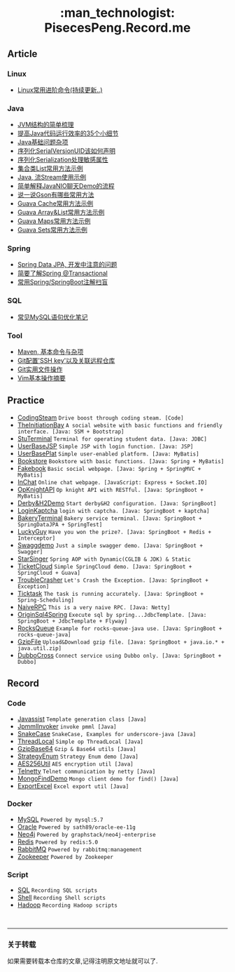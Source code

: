 <h1 align="center"> :man_technologist: PisecesPeng.Record.me </h1>

## Article

### Linux

- [Linux常用进阶命令(持续更新..)](Article/Linux/LinuxCommandMemo(ContinuousUpdate..).md)

### Java

- [JVM结构的简单梳理](Article/Java/JVMStructure.md)
- [提高Java代码运行效率的35个小细节](Article/Java/JavaCodeOptimizationDetails.md)
- [Java基础问题杂项](Article/Java/JavaBasicQuestion.md)
- [序列化SerialVersionUID该如何声明](Article/Java/JavaSerializationDeclareSerialVersionUID.md)
- [序列化Serialization处理敏感属性](Article/Java/JavaSerializationHandlingSensitiveAttributes.md)
- [集合类List常用方法示例](Article/Java/JavaIntroductionToTheListMethod.md)
- [Java, 流Stream使用示例](Article/Java/JavaStreamUsageExample.md)
- [简单解释JavaNIO聊天Demo的流程](Article/Java/JavaNIOChatDemo.md)
- [说一说Gson有哪些常用方法](Article/Java/SimpleGsonUtil.md)
- [Guava Cache常用方法示例](Article/Java/GuavaCacheUsageExample.md)
- [Guava Array&List常用方法示例](Article/Java/GuavaArrayAndListExample.md)
- [Guava Maps常用方法示例](Article/Java/GuavaMapsExample.md)
- [Guava Sets常用方法示例](Article/Java/GuavaSetsExample.md)

### Spring

- [Spring Data JPA, 开发中注意的问题](Article/Framework/Spring/SpringDataJPAProblemsEncounteredInDevelopment.md)
- [简要了解Spring @Transactional](Article/Framework/Spring/BrieflyUnderstandSpringTransactional.md)
- [常用Spring/SpringBoot注解扫盲](Article/Framework/Spring/SpringAnnotation.md)

### SQL

- [常见MySQL语句优化笔记](Article/SQL/MysqlOptimizationDetails.md)

### Tool

- [Maven, 基本命令与杂项](Article/Tool/MavenSuitableForUsingItsCommand.md)
- [Git配置'SSH key'以及关联远程仓库](Article/Tool/GitConfiguresSSHkeyAndAssociatedRemoteRepository.md)
- [Git实用文件操作](Article/Tool/BrieflyDescribeGitsFileOperations.md)
- [Vim基本操作摘要](Article/Tool/SummaryOfVimBasicOperations.md)

## Practice

- [CodingSteam](https://github.com/PisecesPeng/CodingSteam) ``` Drive boost through coding steam. [Code] ```
- [TheInitiationBay](https://github.com/PisecesPeng/SampleWare/tree/master/TheInitiationBay) ``` A social website with basic functions and friendly interface. [Java: SSM + Bootstrap] ```
- [StuTerminal](https://github.com/PisecesPeng/SampleWare/tree/master/StuTerminal) ``` Terminal for operating student data. [Java: JDBC] ```
- [UserBaseJSP](https://github.com/PisecesPeng/SampleWare/tree/master/UserBaseJSP) ``` Simple JSP with login function. [Java: JSP] ```
- [UserBasePlat](https://github.com/PisecesPeng/SampleWare/tree/master/UserBasePlat) ``` Simple user-enabled platform. [Java: MyBatis] ```
- [Bookstore](https://github.com/PisecesPeng/SampleWare/tree/master/BookStore) ``` Bookstore with basic functions. [Java: Spring + MyBatis] ```
- [Fakebook](https://github.com/PisecesPeng/SampleWare/tree/master/Fakebook) ``` Basic social webpage. [Java: Spring + SpringMVC + MyBatis] ```
- [InChat](https://github.com/PisecesPeng/SampleWare/tree/master/InChat) ``` Online chat webpage. [JavaScript: Express + Socket.IO] ```
- [OpKnightAPI](https://github.com/PisecesPeng/SampleWare/tree/master/OpKnightAPI) ``` Op knight API with RESTful. [Java: SpringBoot + MyBatis] ```
- [Derby&H2Demo](https://github.com/PisecesPeng/SampleWare/tree/master/Derby%26H2Demo) ``` Start derby&H2 configuration. [Java: SpringBoot] ```
- [LoginKaptcha](https://github.com/PisecesPeng/SampleWare/tree/master/LoginKaptcha) ``` login with captcha. [Java: SpringBoot + kaptcha] ```
- [BakeryTerminal](https://github.com/PisecesPeng/SampleWare/tree/master/BakeryTerminal) ``` Bakery service terminal. [Java: SpringBoot + SpringDataJPA + SpringTest] ```
- [LuckyGuy](https://github.com/PisecesPeng/SampleWare/tree/master/LuckyGuy) ``` Have you won the prize?. [Java: SpringBoot + Redis + Interceptor] ```
- [Swaggdemo](https://github.com/PisecesPeng/SampleWare/tree/master/Swaggdemo) ``` Just a simple swagger demo. [Java: SpringBoot + Swagger] ```
- [StarSinger](https://github.com/PisecesPeng/SampleWare/tree/master/StarSinger) ``` Spring AOP with Dynamic(CGLIB & JDK) & Static ```
- [TicketCloud](https://github.com/PisecesPeng/SampleWare/tree/master/TicketCloud) ``` Simple SpringCloud demo. [Java: SpringBoot + SpringCloud + Guava] ```
- [TroubleCrasher](https://github.com/PisecesPeng/SampleWare/tree/master/TroubleCrasher) ``` Let's Crash the Exception. [Java: SpringBoot + Exception] ```
- [Ticktask](https://github.com/PisecesPeng/SampleWare/tree/master/Ticktask) ``` The task is running accurately. [Java: SpringBoot + Spring-Scheduling] ```
- [NaiveRPC](https://github.com/PisecesPeng/SampleWare/tree/master/NaiveRPC) ``` This is a very naive RPC. [Java: Netty] ```
- [OriginSql4Spring](https://github.com/PisecesPeng/SampleWare/tree/master/OriginSql4Spring) ``` Execute sql by spring...JdbcTemplate. [Java: SpringBoot + JdbcTemplate + Flyway] ```
- [RocksQueue](https://github.com/PisecesPeng/SampleWare/tree/master/RocksQueue) ``` Example for rocks-queue-java use. [Java: SpringBoot + rocks-queue-java] ```
- [GzipFile](https://github.com/PisecesPeng/SampleWare/tree/master/GzipFile) ``` Upload&Download gzip file. [Java: SpringBoot + java.io.* + java.util.zip] ```
- [DubboCross](https://github.com/PisecesPeng/SampleWare/tree/master/DubboCross) ``` Connect service using Dubbo only. [Java: SpringBoot + Dubbo] ```

## Record

### Code

- [Javassist](https://github.com/PisecesPeng/SampleWare/tree/master/A1JavaUtils/Javassist) ``` Template generation class [Java] ```
- [JpmmlInvoker](https://github.com/PisecesPeng/SampleWare/tree/master/A1JavaUtils/JpmmlInvoker) ``` invoke pmml [Java] ```
- [SnakeCase](https://github.com/PisecesPeng/SampleWare/tree/master/A1JavaUtils/SnakeCase) ``` SnakeCase, Examples for underscore-java [Java] ```
- [ThreadLocal](https://github.com/PisecesPeng/SampleWare/tree/master/A1JavaUtils/ThreadLocal) ``` Simple op ThreadLocal [Java] ```
- [GzipBase64](https://github.com/PisecesPeng/SampleWare/tree/master/A1JavaUtils/GzipBase64) ``` Gzip & Base64 utils [Java] ```
- [StrategyEnum](https://github.com/PisecesPeng/SampleWare/tree/master/A1JavaUtils/StrategyEnum) ``` Strategy Enum demo [Java] ```
- [AES256Util](https://github.com/PisecesPeng/SampleWare/tree/master/A1JavaUtils/AES256) ``` AES encryption util [Java] ```
- [Telnetty](https://github.com/PisecesPeng/SampleWare/tree/master/A1JavaUtils/Telnetty) ``` Telnet communication by netty [Java] ```
- [MongoFindDemo](https://github.com/PisecesPeng/SampleWare/tree/master/A1JavaUtils/MongoFindDemo) ``` Mongo client demo for find() [Java] ```
- [ExportExcel](https://github.com/PisecesPeng/SampleWare/tree/master/A1JavaUtils/ExportExcel) ``` Excel export util [Java] ```

### Docker

- [MySQL](https://github.com/PisecesPeng/SampleWare/tree/master/A1Docker/MySQL) ``` Powered by mysql:5.7 ```
- [Oracle](https://github.com/PisecesPeng/SampleWare/tree/master/A1Docker/Oracle-ee-11g) ``` Powered by sath89/oracle-ee-11g ```
- [Neo4j](https://github.com/PisecesPeng/SampleWare/tree/master/A1Docker/Neo4j-enterprise) ``` Powered by graphstack/neo4j-enterprise ```
- [Redis](https://github.com/PisecesPeng/SampleWare/tree/master/A1Docker/Redis) ``` Powered by redis:5.0 ```
- [RabbitMQ](https://github.com/PisecesPeng/SampleWare/tree/master/A1Docker/RabbitMQ) ``` Powered by rabbitmq:management ```
- [Zookeeper](https://github.com/PisecesPeng/SampleWare/tree/master/A1Docker/Zookeeper) ``` Powered by Zookeeper ```

### Script

- [SQL](https://github.com/PisecesPeng/SampleWare/tree/master/A1Script/SQL) ``` Recording SQL scripts ```
- [Shell](https://github.com/PisecesPeng/SampleWare/tree/master/A1Script/Shell) ``` Recording Shell scripts ```
- [Hadoop](https://github.com/PisecesPeng/SampleWare/tree/master/A1Script/Hadoop) ``` Recording Hadoop scripts ```

<br/>

<hr>

<h3> 关于转载 </h3>

如果需要转载本仓库的文章,记得注明原文地址就可以了.
